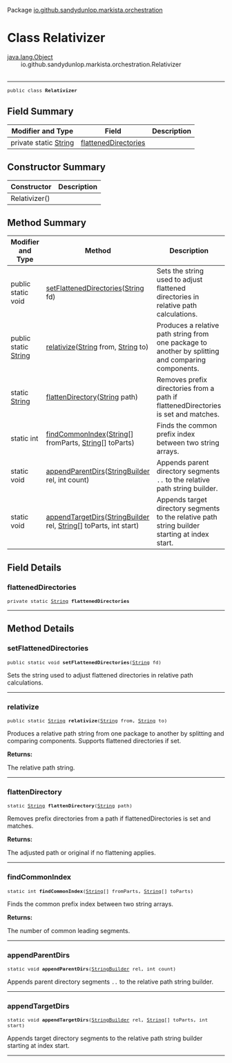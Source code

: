Package [io.github.sandydunlop.markista.orchestration](index.md)

# Class Relativizer
[java.lang.Object](https://docs.oracle.com/en/java/javase/24/docs/api/java.base/java/lang/Object.html)<br/>
        io.github.sandydunlop.markista.orchestration.Relativizer<br/>
<br/>

----

<span style="font-family: monospace; font-size: 80%;">public class __Relativizer__</span>


## Field Summary

| Modifier and Type                                                                                           | Field                                         | Description |
|-------------------------------------------------------------------------------------------------------------|-----------------------------------------------|-------------|
| private static [String](https://docs.oracle.com/en/java/javase/24/docs/api/java.base/java/lang/String.html) | [flattenedDirectories](#flatteneddirectories) |             |



## Constructor Summary

| Constructor   | Description |
|---------------|-------------|
| Relativizer() |             |



## Method Summary

| Modifier and Type                                                                                          | Method                                                                                                                                                                                                                                                                   | Description                                                                                        |
|------------------------------------------------------------------------------------------------------------|--------------------------------------------------------------------------------------------------------------------------------------------------------------------------------------------------------------------------------------------------------------------------|----------------------------------------------------------------------------------------------------|
| public static void                                                                                         | [setFlattenedDirectories](#setflatteneddirectories)([String](https://docs.oracle.com/en/java/javase/24/docs/api/java.base/java/lang/String.html) fd)                                                                                                                     | Sets the string used to adjust flattened directories in relative path calculations.                |
| public static [String](https://docs.oracle.com/en/java/javase/24/docs/api/java.base/java/lang/String.html) | [relativize](#relativize)([String](https://docs.oracle.com/en/java/javase/24/docs/api/java.base/java/lang/String.html) from, [String](https://docs.oracle.com/en/java/javase/24/docs/api/java.base/java/lang/String.html) to)                                            | Produces a relative path string from one package to another by splitting and comparing components. |
| static [String](https://docs.oracle.com/en/java/javase/24/docs/api/java.base/java/lang/String.html)        | [flattenDirectory](#flattendirectory)([String](https://docs.oracle.com/en/java/javase/24/docs/api/java.base/java/lang/String.html) path)                                                                                                                                 | Removes prefix directories from a path if flattenedDirectories is set and matches.                 |
| static int                                                                                                 | [findCommonIndex](#findcommonindex)([String](https://docs.oracle.com/en/java/javase/24/docs/api/java.base/java/lang/String.html)[] fromParts, [String](https://docs.oracle.com/en/java/javase/24/docs/api/java.base/java/lang/String.html)[] toParts)                    | Finds the common prefix index between two string arrays.                                           |
| static void                                                                                                | [appendParentDirs](#appendparentdirs)([StringBuilder](https://docs.oracle.com/en/java/javase/24/docs/api/java.base/java/lang/StringBuilder.html) rel, int count)                                                                                                         | Appends parent directory segments `..` to the relative path string builder.                        |
| static void                                                                                                | [appendTargetDirs](#appendtargetdirs)([StringBuilder](https://docs.oracle.com/en/java/javase/24/docs/api/java.base/java/lang/StringBuilder.html) rel, [String](https://docs.oracle.com/en/java/javase/24/docs/api/java.base/java/lang/String.html)[] toParts, int start) | Appends target directory segments to the relative path string builder starting at index start.     |



## Field Details

### flattenedDirectories

<span style="font-family: monospace; font-size: 80%;">private static [String](https://docs.oracle.com/en/java/javase/24/docs/api/java.base/java/lang/String.html) __flattenedDirectories__</span>




---


## Method Details

### setFlattenedDirectories

<span style="font-family: monospace; font-size: 80%;">public static void __setFlattenedDirectories__([String](https://docs.oracle.com/en/java/javase/24/docs/api/java.base/java/lang/String.html) fd)</span>

Sets the string used to adjust flattened directories in relative path calculations.


---

### relativize

<span style="font-family: monospace; font-size: 80%;">public static [String](https://docs.oracle.com/en/java/javase/24/docs/api/java.base/java/lang/String.html) __relativize__([String](https://docs.oracle.com/en/java/javase/24/docs/api/java.base/java/lang/String.html) from, [String](https://docs.oracle.com/en/java/javase/24/docs/api/java.base/java/lang/String.html) to)</span>

Produces a relative path string from one package to another by splitting and comparing components.
Supports flattened directories if set.

**Returns:**

The relative path string.


---

### flattenDirectory

<span style="font-family: monospace; font-size: 80%;">static [String](https://docs.oracle.com/en/java/javase/24/docs/api/java.base/java/lang/String.html) __flattenDirectory__([String](https://docs.oracle.com/en/java/javase/24/docs/api/java.base/java/lang/String.html) path)</span>

Removes prefix directories from a path if flattenedDirectories is set and matches.

**Returns:**

The adjusted path or original if no flattening applies.


---

### findCommonIndex

<span style="font-family: monospace; font-size: 80%;">static int __findCommonIndex__([String](https://docs.oracle.com/en/java/javase/24/docs/api/java.base/java/lang/String.html)[] fromParts, [String](https://docs.oracle.com/en/java/javase/24/docs/api/java.base/java/lang/String.html)[] toParts)</span>

Finds the common prefix index between two string arrays.

**Returns:**

The number of common leading segments.


---

### appendParentDirs

<span style="font-family: monospace; font-size: 80%;">static void __appendParentDirs__([StringBuilder](https://docs.oracle.com/en/java/javase/24/docs/api/java.base/java/lang/StringBuilder.html) rel, int count)</span>

Appends parent directory segments `..` to the relative path string builder.


---

### appendTargetDirs

<span style="font-family: monospace; font-size: 80%;">static void __appendTargetDirs__([StringBuilder](https://docs.oracle.com/en/java/javase/24/docs/api/java.base/java/lang/StringBuilder.html) rel, [String](https://docs.oracle.com/en/java/javase/24/docs/api/java.base/java/lang/String.html)[] toParts, int start)</span>

Appends target directory segments to the relative path string builder starting at index start.


---

